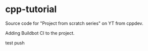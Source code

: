 # cpp-tutorial

Source code for "Project from scratch series" on YT from cppdev.

Adding Buildbot CI to the project.

test push
